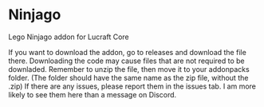 # Ninjago
Lego Ninjago addon for Lucraft Core

If you want to download the addon, go to releases and download the file there. Downloading the code may cause files that are not required to be downladed.
Remember to unzip the file, then move it to your addonpacks folder. (The folder should have the same name as the zip file, without the .zip)
If there are any issues, please report them in the issues tab. I am more likely to see them here than a message on Discord.
